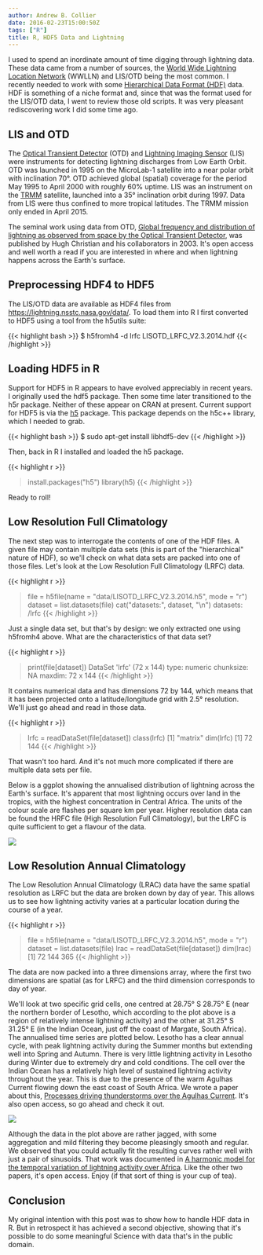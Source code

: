 ```yaml
---
author: Andrew B. Collier
date: 2016-02-23T15:00:50Z
tags: ["R"]
title: R, HDF5 Data and Lightning
---
```


I used to spend an inordinate amount of time digging through lightning data. These data came from a number of sources, the [World Wide Lightning Location Network](http://wwlln.net/) (WWLLN) and LIS/OTD being the most common. I recently needed to work with some [Hierarchical Data Format (HDF)](https://en.wikipedia.org/wiki/Hierarchical_Data_Format) data. HDF is something of a niche format and, since that was the format used for the LIS/OTD data, I went to review those old scripts. It was very pleasant rediscovering work I did some time ago.

<!--more-->

## LIS and OTD

The [Optical Transient Detector](https://lightning.nsstc.nasa.gov/otd/) (OTD) and [Lightning Imaging Sensor](https://lightning.nsstc.nasa.gov/lis/overview_lis_instrument.html) (LIS) were instruments for detecting lightning discharges from Low Earth Orbit. OTD was launched in 1995 on the MicroLab-1 satellite into a near polar orbit with inclination 70&deg;. OTD achieved global (spatial) coverage for the period May 1995 to April 2000 with roughly 60% uptime. LIS was an instrument on the [TRMM](https://en.wikipedia.org/wiki/Tropical_Rainfall_Measuring_Mission) satellite, launched into a 35&deg; inclination orbit during 1997. Data from LIS were thus confined to more tropical latitudes. The TRMM mission only ended in April 2015.

The seminal work using data from OTD, [Global frequency and distribution of lightning as observed from space by the Optical Transient Detector](http://onlinelibrary.wiley.com/doi/10.1029/2002JD002347/abstract), was published by Hugh Christian and his collaborators in 2003. It's open access and well worth a read if you are interested in where and when lightning happens across the Earth's surface.

## Preprocessing HDF4 to HDF5

The LIS/OTD data are available as HDF4 files from <https://lightning.nsstc.nasa.gov/data/>. To load them into R I first converted to HDF5 using a tool from the h5utils suite:

{{< highlight bash >}}
$ h5fromh4 -d lrfc LISOTD\_LRFC\_V2.3.2014.hdf
{{< /highlight >}}

## Loading HDF5 in R

Support for HDF5 in R appears to have evolved appreciably in recent years. I originally used the hdf5 package. Then some time later transitioned to the h5r package. Neither of these appear on CRAN at present. Current support for HDF5 is via the [h5](http://cran.mirror.ac.za/web/packages/h5/index.html) package. This package depends on the h5c++ library, which I needed to grab.

{{< highlight bash >}}
$ sudo apt-get install libhdf5-dev
{{< /highlight >}}

Then, back in R I installed and loaded the h5 package.

{{< highlight r >}}
> install.packages("h5")
> library(h5)
{{< /highlight >}}

Ready to roll!

## Low Resolution Full Climatology

The next step was to interrogate the contents of one of the HDF files. A given file may contain multiple data sets (this is part of the "hierarchical" nature of HDF), so we'll check on what data sets are packed into one of those files. Let's look at the Low Resolution Full Climatology (LRFC) data.

{{< highlight r >}}
> file = h5file(name = "data/LISOTD\_LRFC\_V2.3.2014.h5", mode = "r")
> dataset = list.datasets(file)
> cat("datasets:", dataset, "\n")
datasets: /lrfc
{{< /highlight >}}

Just a single data set, but that's by design: we only extracted one using h5fromh4 above. What are the characteristics of that data set?

{{< highlight r >}}
> print(file[dataset])
DataSet 'lrfc' (72 x 144)
type: numeric
chunksize: NA
maxdim: 72 x 144
{{< /highlight >}}

It contains numerical data and has dimensions 72 by 144, which means that it has been projected onto a latitude/longitude grid with 2.5&deg; resolution. We'll just go ahead and read in those data.

{{< highlight r >}}
> lrfc = readDataSet(file[dataset])
> class(lrfc)
[1] "matrix"
> dim(lrfc)
[1] 72 144
{{< /highlight >}}

That wasn't too hard. And it's not much more complicated if there are multiple data sets per file.

Below is a ggplot showing the annualised distribution of lightning across the Earth's surface. It's apparent that most lightning occurs over land in the tropics, with the highest concentration in Central Africa. The units of the colour scale are flashes per square km per year. Higher resolution data can be found the HRFC file (High Resolution Full Climatology), but the LRFC is quite sufficient to get a flavour of the data.

<img src="/img/2016/02/lis-otd-flash-density.png" >

## Low Resolution Annual Climatology

The Low Resolution Annual Climatology (LRAC) data have the same spatial resolution as LRFC but the data are broken down by day of year. This allows us to see how lightning activity varies at a particular location during the course of a year.

{{< highlight r >}}
> file = h5file(name = "data/LISOTD\_LRFC\_V2.3.2014.h5", mode = "r")
> dataset = list.datasets(file)
> lrac = readDataSet(file[dataset])
> dim(lrac)
[1] 72 144 365
{{< /highlight >}}

The data are now packed into a three dimensions array, where the first two dimensions are spatial (as for LRFC) and the third dimension corresponds to day of year.

We'll look at two specific grid cells, one centred at 28.75&deg; S 28.75&deg; E (near the northern border of Lesotho, which according to the plot above is a region of relatively intense lightning activity) and the other at 31.25&deg; S 31.25&deg; E (in the Indian Ocean, just off the coast of Margate, South Africa). The annualised time series are plotted below. Lesotho has a clear annual cycle, with peak lightning activity during the Summer months but extending well into Spring and Autumn. There is very little lightning activity in Lesotho during Winter due to extremely dry and cold conditions. The cell over the Indian Ocean has a relatively high level of sustained lightning activity throughout the year. This is due to the presence of the warm Agulhas Current flowing down the east coast of South Africa. We wrote a paper about this, [Processes driving thunderstorms over the Agulhas Current](http://onlinelibrary.wiley.com/doi/10.1002/jgrd.50238/abstract). It's also open access, so go ahead and check it out.

<img src="/img/2016/02/lis-otd-time-series.png" >

Although the data in the plot above are rather jagged, with some aggregation and mild filtering they become pleasingly smooth and regular. We observed that you could actually fit the resulting curves rather well with just a pair of sinusoids. That work was documented in [A harmonic model for the temporal variation of lightning activity over Africa](http://onlinelibrary.wiley.com/doi/10.1029/2010JD014455/abstract). Like the other two papers, it's open access. Enjoy (if that sort of thing is your cup of tea).

## Conclusion

My original intention with this post was to show how to handle HDF data in R. But in retrospect it has achieved a second objective, showing that it's possible to do some meaningful Science with data that's in the public domain.
